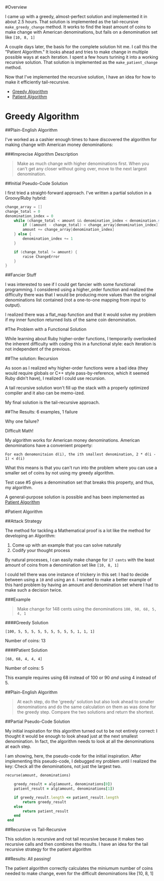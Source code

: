 #Overview

I came up with a greedy, almost-perfect solution and implemented it in about 2.5 hours. That solution is implemented as the tail-recursive `make_greedy_change` method. It works to find the least amount of coins to make change with American denominations, but fails on a denomination set like `[10, 8, 1]`

A couple days later, the basis for the complete solution hit me. I call this the "Patient Algorithm." It looks ahead and tries to make change in multiple possible ways at each iteration. I spent a few hours turining it into a working recursive solution. That solution is implemented as the `make_patient_change` method.

Now that I've implemented the recursive solution, I have an idea for how to make it efficiently tail-recursive.

* [Greedy Algorithm](#greedy-algorithm)
* [Patient Algorithm](#patient-algorithm)

# <a name="greedy-algorithm">Greedy Algorithm</a>

##Plain-English Algorithm

I've worked as a cashier enough times to have discovered the algorithm for making change with American money denominations:

###Imprecise Algorithm Description
> Make as much change with higher denominations first. When you can't get any closer
without going over, move to the next largest denomination.

##Initial Pseudo-Code Solution

I first tried a straight-forward approach. I've written a partial solution in a Groovy/Ruby hybrid:

```groovy
change_array = []
change_total = 0
denomination_index = 0
	while (change_total < amount && denomination_index < denomination.size()) {
		if ((amount - change_total) < change_array[denomination_index]) {
		amount += change_array[denomination_index]
	} else {
		denomination_index += 1
	}

	if (change_total != amount) {
		raise ChangeError
	}
}
```

##Fancier Stuff

I was interested to see if I could get fancier with some functional programming. I considered using a higher_order function and realized the difficulty there was that I would be producing more values than the original denominations list contained (not a one-to-one mapping from input to output).

I realized there was a flat_map function and that it would solve my problem if my inner function returned lists of the same coin denomination.

#The Problem with a Functional Solution

While learning about Ruby higher-order functions, I temporarily overlooked the inherent difficulty with coding this in a functional style: each iteration is not independent of the previous.

##The solution: Recursion

As soon as I realized why higher-order functions were a bad idea (they would require globals or C++ style pass-by-reference, which it seemed Ruby didn't have), I realized I could use recursion.

A tail recursive solution won't fill up the stack with a properly optimized compiler and it also can be memo-ized.

My final solution is the tail-recursive approach.

##The Results: 6 examples, 1 failure

Why one failure?

Difficult Math!

My algorithm works for American money denominations. American denominations have a convenient property:

```
For each denomonitaion d(i), the ith smallest denomination, 2 * d(i - 1) < d(i)
```

What this means is that you can't run into the problem where you can use a smaller set of coins by not using my greedy algorithm.

Test case #5 gives a denomination set that breaks this property, and thus, my algorithm.

A general-purpose solution is possible and has been implemented as [Patient Algorithm](#patient-algorithm)

#<a name="patient-algorithm">Patient Algorithm</a>

##Attack Strategy

The method for tackling a Mathematical proof is a lot like the method for developing an Algorithm: 

1. Come up with an example that you can solve naturally
2. Codify your thought process

By natural processes, I can easily make change for `17 cents` with the least amount of coins from a denomination set like `[10, 8, 1]`

I could tell there was one instance of trickery in this set: I had to decide between using a `10` and using an `8`. I wanted to make a better example of this hard problem by having an amount and denomination set where I had to make such a decision twice.

###Example

> Make change for 148 cents using the denominations `100, 90, 68, 5, 4, 1`

####Greedy Solution

`[100, 5, 5, 5, 5, 5, 5, 5, 5, 5, 1, 1, 1]`

Number of coins: 13

####Patient Solution

`[68, 68, 4, 4, 4]`

Number of coins: 5

This example requires using 68 instead of 100 or 90 _and_ using 4 instead of 5.

##Plain-English Algorithm

> At each step, do the 'greedy' solution but also look ahead to smaller denominations and do the same calculation on them as was done for the greedy step. Compare the two solutions and return the shortest.

##Partial Pseudo-Code Solution

My initial inspiration for this algorithm turned out to be not entirely correct: I thought it would be enough to look ahead just at the next smallest denomination. In fact, the algorithm needs to look at all the denominations at each step.

I am showing, here, the pseudo-code for the initial inspiration. After implementing this pseudo-code, I debugged my problem until I realized the key: Check all the denominations, not just the largest two.

```ruby
recurse(amount, denominations)

    greedy_result = alg(amount, denominations[0])
    patient_result = alg(amount, denominations[1])

    if greedy_result.length <= patient_result.length
        return greedy_result
    else
        return patient_result
    end
 end
```

##Recursive vs Tail-Recursive

This solution is recursive and not tail recursive because it makes two recursive calls and then combines the results. I have an idea for the tail recursive strategy for the patient algorithm

##Results: All passing!

The patient algorithm correctly calculates the miniumum number of coins needed to make change, even for the difficult denominations like [10, 8, 1]
